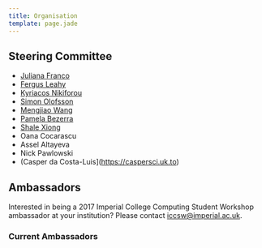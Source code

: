 ```yaml
---
title: Organisation
template: page.jade
---
```


## Steering Committee

* [Juliana Franco](https://www.doc.ic.ac.uk/~jvicent1/)
* [Fergus Leahy](http://fergusleahy.co.uk/)
* [Kyriacos Nikiforou](http://www.doc.ic.ac.uk/~kn910/)
* [Simon Olofsson](https://www.doc.ic.ac.uk/~so2015/)
* [Mengjiao Wang](https://ibug.doc.ic.ac.uk/people/mwang)
* [Pamela Bezerra](http://wp.doc.ic.ac.uk/aese/person/pamela/)
* [Shale Xiong](http://www.doc.ic.ac.uk/~sx14/)
* Oana Cocarascu
* Assel Altayeva
* Nick Pawlowski
* (Casper da Costa-Luis](https://caspersci.uk.to)

## Ambassadors

Interested in being a 2017 Imperial College Computing Student Workshop
ambassador at your institution? Please contact
[iccsw@imperial.ac.uk](mailto:iccsw@imperial.ac.uk).

### Current Ambassadors



<!-- ## Promotional Material
You can find the PDF versions of the promotional materials below.
* [Poster](promotionalM/poster.pdf)
* [Brochure](promotionalM/brochure.pdf)
* [Flyer](promotionalM/flyer.pdf) -->
